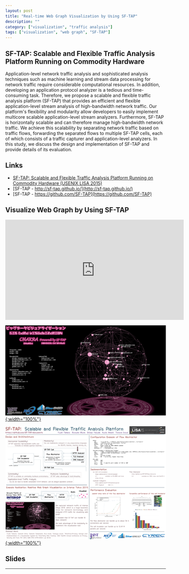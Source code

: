 ```yaml
---
layout: post
title: "Real-time Web Graph Visualization by Using SF-TAP"
description: ""
category: ["visualization", "traffic analysis"]
tags: ["visualization", "web graph", "SF-TAP"]
---
```


## SF-TAP: Scalable and Flexible Traffic Analysis Platform Running on Commodity Hardware

Application-level network traffic analysis and sophisticated analysis techniques
 such as machine learning
and stream data processing for network traffic require considerable computational
resources.
In addition, developing an application protocol analyzer is a tedious
and time-consuming task.
Therefore, we propose a scalable and flexible traffic analysis platform (SF-TAP) that provides an efficient
and flexible application-level stream
analysis of high-bandwidth network traffic.
Our platform's flexibility and modularity allow developers to easily
implement multicore scalable application-level stream analyzers.
Furthermore, SF-TAP is horizontally scalable and can therefore manage
high-bandwidth network traffic.
We achieve this scalability by separating network traffic
based on traffic flows, forwarding the separated flows to multiple
SF-TAP cells, each of which consists of a traffic capturer and
application-level analyzers.
In this study, we discuss the design and implementation of SF-TAP
and provide details of its evaluation.

## Links

- [SF-TAP: Scalable and Flexible Traffic Analysis Platform Running on Commodity Hardware (USENIX LISA 2015)](https://www.usenix.org/conference/lisa15/conference-program/presentation/takano)
- [SF-TAP - http://sf-tap.github.io/](http://sf-tap.github.io/)
- [SF-TAP - https://github.com/SF-TAP](https://github.com/SF-TAP)

## Visualize Web Graph by Using SF-TAP

<iframe width="560" height="315" src="https://www.youtube.com/embed/G9xbGHxVxXc" frameborder="0" allowfullscreen></iframe>

[![chakra](/assets/chakra.png "CHAKRA: Big Data Visualization System"){:width="100%"}](/assets/chakra.png)

[![lisaposter](/assets/usenix_lisa2015_poster.png "SF-TAP Poster - USENIX LISA 2015"){:width="100%"}](/assets/usenix_lisa2015_poster.pdf)

## Slides

<script async class="speakerdeck-embed" data-id="1cadedf3f63944c2b7da9101296cf029" data-ratio="1.33333333333333" src="//speakerdeck.com/assets/embed.js"></script>

<script async class="speakerdeck-embed" data-id="ddb3a8f1c88e44dc9894a598f2c411b3" data-ratio="1.33333333333333" src="//speakerdeck.com/assets/embed.js"></script>

---
